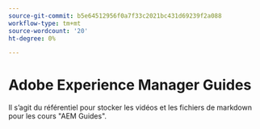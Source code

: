 ```yaml
---
source-git-commit: b5e64512956f0a7f33c2021bc431d69239f2a088
workflow-type: tm+mt
source-wordcount: '20'
ht-degree: 0%

---
```

# Adobe Experience Manager Guides

Il s’agit du référentiel pour stocker les vidéos et les fichiers de markdown pour les cours &quot;AEM Guides&quot;.
